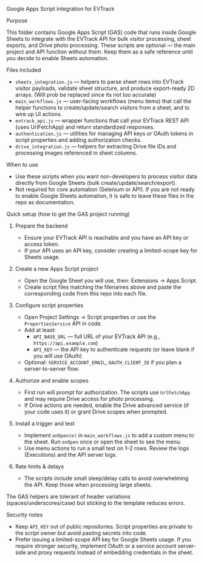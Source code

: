 Google Apps Script integration for EVTrack

Purpose

This folder contains Google Apps Script (GAS) code that runs inside Google Sheets to integrate with the EVTrack API for bulk visitor processing, sheet exports, and Drive photo processing. These scripts are optional — the main project and API function without them. Keep them as a safe reference until you decide to enable Sheets automation.

Files included

- `sheets_integration.js` — helpers to parse sheet rows into EVTrack visitor payloads, validate sheet structure, and produce export-ready 2D arrays. (Will prob be replaced since its not too accurate)
- `main_workflows.js` — user-facing workflows (menu items) that call the helper functions to create/update/search visitors from a sheet, and to wire up UI actions.
- `evtrack_api.js` — wrapper functions that call your EVTrack REST API (uses UrlFetchApp) and return standardized responses.
- `authentication.js` — utilities for managing API keys or OAuth tokens in script properties and adding authorization checks.
- `drive_integration.js` — helpers for extracting Drive file IDs and processing images referenced in sheet columns.

When to use

- Use these scripts when you want non-developers to process visitor data directly from Google Sheets (bulk create/update/search/export).
- Not required for core automation (Selenium or API). If you are not ready to enable Google Sheets automation, it is safe to leave these files in the repo as documentation.

Quick setup (how to get the GAS project running)

1. Prepare the backend
   - Ensure your EVTrack API is reachable and you have an API key or access token.
   - If your API uses an API key, consider creating a limited-scope key for Sheets usage.

2. Create a new Apps Script project
   - Open the Google Sheet you will use, then: Extensions → Apps Script.
   - Create script files matching the filenames above and paste the corresponding code from this repo into each file.

3. Configure script properties
   - Open Project Settings → Script properties or use the `PropertiesService` API in code.
   - Add at least:
     - `API_BASE_URL` — full URL of your EVTrack API (e.g., `https://api.example.com`)
     - `API_KEY` — the API key to authenticate requests (or leave blank if you will use OAuth)
   - Optional: `SERVICE_ACCOUNT_EMAIL`, `OAUTH_CLIENT_ID` if you plan a server-to-server flow.

4. Authorize and enable scopes
   - First run will prompt for authorization. The scripts use `UrlFetchApp` and may require Drive access for photo processing.
   - If Drive actions are needed, enable the Drive advanced service (if your code uses it) or grant Drive scopes when prompted.

5. Install a trigger and test
   - Implement `onOpen(e)` in `main_workflows.js` to add a custom menu to the sheet. Run `onOpen` once or open the sheet to see the menu.
   - Use menu actions to run a small test on 1–2 rows. Review the logs (Executions) and the API server logs.

6. Rate limits & delays
   - The scripts include small sleep/delay calls to avoid overwhelming the API. Keep those when processing large sheets.


The GAS helpers are tolerant of header variations (spaces/underscores/case) but sticking to the template reduces errors.

Security notes

- Keep `API_KEY` out of public repositories. Script properties are private to the script owner but avoid pasting secrets into code.
- Prefer issuing a limited-scope API key for Google Sheets usage. If you require stronger security, implement OAuth or a service account server-side and proxy requests instead of embedding credentials in the sheet.